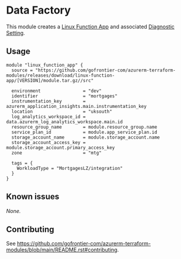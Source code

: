 # Data Factory

This module creates a [Linux Function App](https://registry.terraform.io/providers/hashicorp/azurerm/latest/docs/resources/linux_function_app) and associated [Diagnostic Setting](https://registry.terraform.io/providers/hashicorp/azurerm/latest/docs/resources/monitor_diagnostic_setting).

## Usage

```hcl
module "linux_function_app" {
  source = "https://github.com/gofrontier-com/azurerm-terraform-modules/releases/download/linux-function-app/[VERSION]/module.tar.gz//src"

  environment                = "dev"
  identifier                 = "mortgages"
  instrumentation_key        = azurerm_application_insights.main.instrumentation_key
  location                   = "uksouth"
  log_analytics_workspace_id = data.azurerm_log_analytics_workspace.main.id
  resource_group_name        = module.resource_group.name
  service_plan_id            = module.app_service_plan.id
  storage_account_name       = module.storage_account.name
  storage_account_access_key = module.storage_account.primary_access_key
  zone                       = "mtg"

  tags = {
    WorkloadType = "MortgagesLZ/integration"
  }
}
```

## Known issues

_None._

## Contributing

See <https://github.com/gofrontier-com/azurerm-terraform-modules/blob/main/README.rst#contributing>.

